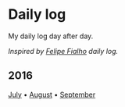 # Daily log

My daily log day after day.

*Inspired by [Felipe Fialho](https://github.com/lfeh/dailylog) daily log.*

## 2016

[July](/log/2016/07/README.md) • [August](/log/2016/08/README.md) • [September](/log/2016/09/README.md)
